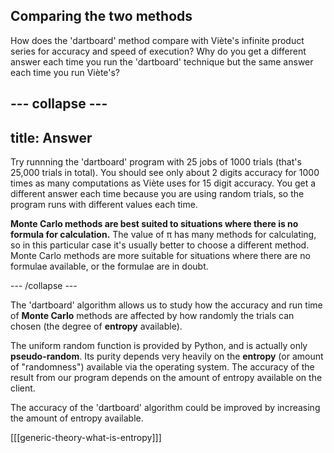 ## Comparing the two methods

How does the 'dartboard' method compare with Viète's infinite product series for accuracy and speed of execution? Why do you get a different answer each time you run the 'dartboard' technique but the same answer each time you run Viète's?

--- collapse ---
---
title: Answer
---

Try runnning the 'dartboard' program with 25 jobs of 1000 trials (that's 25,000 trials in total). You should see only about 2 digits accuracy for 1000 times as many computations as Viète uses for 15 digit accuracy. You get a different answer each time because you are using random trials, so the program runs with different values each time.

**Monte Carlo methods are best suited to situations where there is no formula for calculation.** The value of π has many methods for calculating, so in this particular case it's usually better to choose a different method. Monte Carlo methods are more suitable for situations where there are no formulae available, or the formulae are in doubt.

--- /collapse ---

The 'dartboard' algorithm allows us to study how the accuracy and run time of **Monte Carlo** methods are affected by how randomly the trials can chosen (the degree of **entropy** available).

The uniform random function is provided by Python, and is actually only **pseudo-random**. Its purity depends very heavily on the **entropy** (or amount of "randomness") available via the operating system. The accuracy of the result from our program depends on the amount of entropy available on the client.

The accuracy of the 'dartboard' algorithm could be improved by increasing the amount of entropy available.

[[[generic-theory-what-is-entropy]]]
